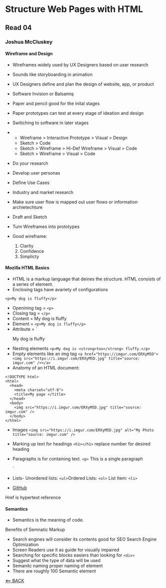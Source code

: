 # Structure Web Pages with HTML

## Read 04

### Joshua McCluskey

#### Wireframe and Design

- Wireframes widely used by UX Designers based on user research
- Sounds like storyboarding in animation
- UX Designers define and plan the design of website, app, or product
- Software Invision or Balsamiq
- Paper and pencil good for the inital stages
- Paper prototypes can test at every stage of ideation and design
- Switiching to software in later stages
-
  - Wireframe > Interactive Prototype > Visual > Design
  - Sketch > Code
  - Sketch > Wireframe > Hi-Def Wireframe > Visual > Code
  - Sketch > Wireframe > Visual > Code

- Do your research
- Develop user personas
- Define Use Cases
- Industry and market research
- Make sure user flow is mapped out user flows or information archietechture
- Draft and Sketch
- Turn Wireframes into prototypes
- Good wireframe:
    1. Clarity
    2. Confidence
    3. Simplicty

#### Mozilla HTML Basics

- HTML is a markup language that deines the structure. HTML consists of a series of element.
- Enclosing tags have avariety of configurations

```
<p>My dog is fluffy</p>
```

- Openining tag = `<p>`
- Closing tag = `</p>`
- Content = My dog is fluffy
- Element = `<p>My dog is fluffy</p>`
- Attribute = `<p class="editor-note">My dog is fluffy</p>
- Nesting elements `<p>My dog is <strong>too</strong> fluffy.</p>`
- Empty elements like an img tag `<a href="https://imgur.com/ERXyM5D"><img src="https://i.imgur.com/ERXyM5D.jpg" title="source: imgur.com" /></a>`
- Anatomy of an HTML document:

```
<!DOCTYPE html>
<html>
  <head>
    <meta charset="utf-8">
    <title>My page </title>
  </head>
  <body>
    <img src="https://i.imgur.com/ERXyM5D.jpg" title="source: imgur.com" />
  </body>
</html>
```

- Images `<img src="https://i.imgur.com/ERXyM5D.jpg" alt="My Photo title="source: imgur.com" />`

- Marking up text for headings `<h1></h1>` replace number for desired heading
- Paragraphs is for containing text. `<p>` This is a single paragraph</p>
`
- Lists- Unordered lists: `<ul>`Ordered Lists: `<ol>` List Item: `<li>`
- <a href="https://www.github.com">GitHub</a>

Href is hypertext reference

#### Semantics

- Semantics is the meaning of code.

Benefits of Semnatic Markup

- Search engines will consider its contents good for SEO Search Engine Optimization
- Screen Readers use it as guide for visually impaired
- Searching for specific blocks easiers than looking for `<div>`
- Suggest what the type of data will be used
- Semanitc naming proper naming of element
- There are roughly 100 Semantic element

[<== BACK](../README.md)
